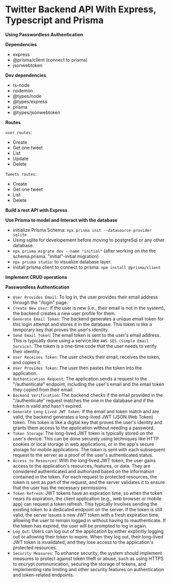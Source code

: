 # Twitter Backend API With Express, Typescript and Prisma

**Using Passwordless Authentication**

**Dependencies**

- express
- @prisma/client (connect to prisma)
- jsonwebtoken

**Dev dependencies**

- ts-node
- nodemon
- @types/node
- @types/express
- prisma
- @types/jsonwebtoken

**Routes**

`user routes`:

- Create
- Get one tweet
- List
- Update
- Delete

`Tweets routes`:

- Create
- Get one tweet
- List
- Delete

**Build a rest API with Express**

**Use Prisma to model and Interact with the database**

- initialize Prisma Schema: `npx prisma init --datasource-provider sqlite`
- Using sqlite for developement before moving to postgreSql or any other database.
- `npx prisma migrate dev --name "initial"` (after working on the the schema.prisma. "initial"-initial migration)
- `npx prisma studio`: to visualize database layer.
- install prisma client to connect to prisma: `npm install @prisma/client`

**Implement CRUD operations**

**Passwordless Authentication**

- `User Provides Email`: To log in, the user provides their email address through the "/login" page.
- `Create New User`: If the user is new (i.e., their email is not in the system), the backend creates a new user profile for them.
- `Generate Email Token`: The backend generates a unique email token for this login attempt and stores it in the database. This token is like a temporary key that proves the user's identity.
- `Send Email Token`: The email token is sent to the user's email address. This is typically done using a service like `AWS SES (Simple Email Service)`. The token is a one-time code that the user needs to verify their identity.
- `User Receives Token`: The user checks their email, receives the token, and copies it.
- `User Provides Token`: The user then pastes the token into the application.
- `Authentication Request`: The application sends a request to the "/authenticate" endpoint, including the user's email and the email token they copied from their email.
- `Backend Verification`: The backend checks if the email provided in the "/authenticate" request matches the one in the database and if the token is valid and hasn't expired.
- `Generate Long-Lived JWT Token`: If the email and token match and are valid, the backend generates a long-lived JWT (JSON Web Token) token. This token is like a digital key that proves the user's identity and grants them access to the application without needing a password.
- `Token Storage`: The long-lived JWT token is typically stored on the user's device. This can be done securely using techniques like HTTP cookies or local storage in web applications, or in the app's secure storage for mobile applications. The token is sent with each subsequent request to the server as a proof of the user's authenticated status.
- `Access to Resources`: With the long-lived JWT token, the user gains access to the application's resources, features, or data. They are considered authenticated and authorized based on the information contained in the token. For each request to protected resources, the token is sent as part of the request, and the server validates it to ensure that the user has the necessary permissions.
- `Token Refresh`: JWT tokens have an expiration time, so when the token nears its expiration, the client application (e.g., web browser or mobile app) can request a token refresh. This typically involves sending the existing token to a dedicated endpoint on the server. If the token is still valid, the server issues a new JWT token with a fresh expiration time, allowing the user to remain logged in without having to reauthenticate. If the token has expired, the user will be prompted to log in again.
- `Log Out`: Users can log out of the application by either explicitly logging out or allowing their token to expire. When they log out, their long-lived JWT token is invalidated, and they lose access to the application's protected resources.
- `Security Measures`: To enhance security, the system should implement measures to protect against token theft or abuse, such as using HTTPS to encrypt communication, securing the storage of tokens, and implementing rate limiting and other security features on authentication and token-related endpoints.
